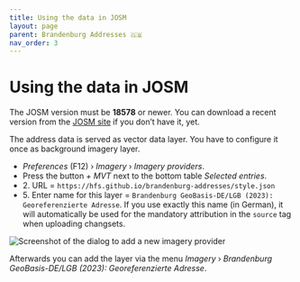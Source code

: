 ```yaml
---
title: Using the data in JOSM
layout: page
parent: Brandenburg Addresses 🇬🇧
nav_order: 3
---
```


# Using the data in JOSM

The JOSM version must be **18578** or newer. You can download a recent version
from the [JOSM site](https://josm.openstreetmap.de/) if you don’t have it, yet.

The address data is served as vector data layer. You have to configure it once
as background imagery layer.

* *Preferences* (F12) › *Imagery* › *Imagery providers*.
* Press the button *+ MVT* next to the bottom table *Selected entries*.
* 2\. URL = `https://hfs.github.io/brandenburg-addresses/style.json`
* 5\. Enter name for this layer = `Brandenburg GeoBasis-DE/LGB (2023):
  Georeferenzierte Adresse`. If you use exactly this name (in German), it will
  automatically be used for the mandatory attribution in the `source` tag when
  uploading changsets.

![Screenshot of the dialog to add a new imagery provider](/brandenburg-addresses/assets/images/imagery_en.png)

Afterwards you can add the layer via the menu *Imagery* › *Brandenburg
GeoBasis-DE/LGB (2023): Georeferenzierte Adresse*.
